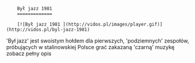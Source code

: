 
        Był jazz 1981 
        =============
        
        [![Był jazz 1981 ](http://vidos.pl/images/player.gif)](http://vidos.pl/byl-jazz-1981)
        
        
 'Był jazz' jest swoistym hołdem dla pierwszych, 'podziemnych' zespołów, próbujących w stalinowskiej Polsce grać zakazaną 'czarną' muzykę zobacz pełny opis
    